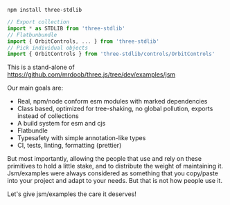     npm install three-stdlib

```jsx
// Export collection
import * as STDLIB from 'three-stdlib'
// Flatbunbundle
import { OrbitControls, ... } from 'three-stdlib'
// Pick individual objects
import { OrbitControls } from 'three-stdlib/controls/OrbitControls'
```

This is a stand-alone of https://github.com/mrdoob/three.js/tree/dev/examples/jsm

Our main goals are:

- Real, npm/node conform esm modules with marked dependencies
- Class based, optimized for tree-shaking, no global pollution, exports instead of collections
- A build system for esm and cjs
- Flatbundle
- Typesafety with simple annotation-like types
- CI, tests, linting, formatting (prettier)

But most importantly, allowing the people that use and rely on these primitives to hold a little stake, and to distribute the weight of maintaining it. Jsm/examples were always considered as something that you copy/paste into your project and adapt to your needs. But that is not how people use it.

Let's give jsm/examples the care it deserves!
